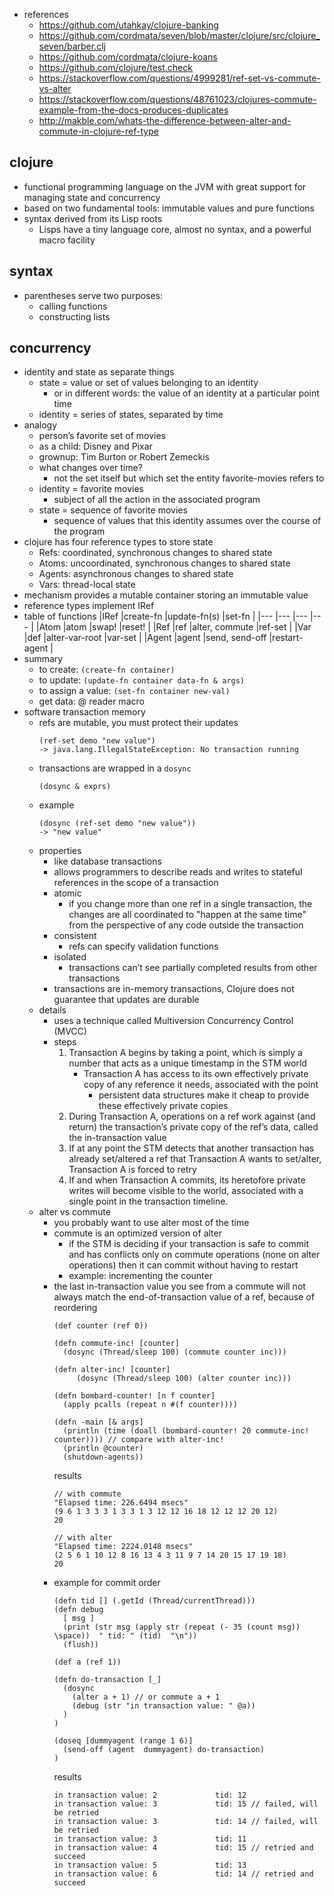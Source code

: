 * references
    * https://github.com/utahkay/clojure-banking
    * https://github.com/cordmata/seven/blob/master/clojure/src/clojure_seven/barber.clj
    * https://github.com/cordmata/clojure-koans
    * https://github.com/clojure/test.check
    * https://stackoverflow.com/questions/4999281/ref-set-vs-commute-vs-alter
    * https://stackoverflow.com/questions/48761023/clojures-commute-example-from-the-docs-produces-duplicates
    * http://makble.com/whats-the-difference-between-alter-and-commute-in-clojure-ref-type

## clojure
* functional programming language on the JVM with great support
  for managing state and concurrency
* based on two fundamental tools: immutable values and pure functions
* syntax derived from its Lisp roots
    * Lisps have a tiny language core, almost no syntax, and a powerful macro facility

## syntax
* parentheses serve two purposes:
    * calling functions
    * constructing lists

## concurrency
* identity and state as separate things
    * state = value or set of values belonging to an identity
        * or in different words: the value of an identity at a particular point time
    * identity = series of states, separated by time
* analogy
    * person’s favorite set of movies
    * as a child: Disney and Pixar
    * grownup: Tim Burton or Robert Zemeckis
    * what changes over time?
        * not the set itself but which set the entity favorite-movies refers to
    * identity = favorite movies
        * subject of all the action in the associated program
    * state = sequence of favorite movies
        * sequence of values that this identity assumes over the course of the program
* clojure has four reference types to store state
    * Refs: coordinated, synchronous changes to shared state
    * Atoms: uncoordinated, synchronous changes to shared state
    * Agents: asynchronous changes to shared state
    * Vars: thread-local state
* mechanism provides a mutable container storing an immutable value
* reference types implement IRef
* table of functions
    |IRef   |create-fn    |update-fn(s)     |set-fn         |
    |---    |---          |---              |---            |
    |Atom   |atom         |swap!            |reset!         |
    |Ref    |ref          |alter, commute   |ref-set        |
    |Var    |def          |alter-var-root   |var-set        |
    |Agent  |agent        |send, send-off   |restart-agent  |
* summary
    * to create: `(create-fn container)`
    * to update: `(update-fn container data-fn & args)`
    * to assign a value: `(set-fn container new-val)`
    * get data: @ reader macro
* software transaction memory
    * refs are mutable, you must protect their updates
        ```
        (ref-set demo "new value")
        -> java.lang.IllegalStateException: No transaction running
        ```
    * transactions are wrapped in a `dosync`
        ```
        (dosync & exprs)
        ```
    * example
        ```
        (dosync (ref-set demo "new value"))
        -> "new value"
        ```
    * properties
        * like database transactions
        * allows programmers to describe reads and writes to stateful references in the scope
          of a transaction
        * atomic
            * if you change more than one ref in a single transaction, the changes are all
              coordinated to "happen at the same time" from the perspective of any code
              outside the transaction
        * consistent
            * refs can specify validation functions
        * isolated
            * transactions can’t see partially completed results from other transactions
        * transactions are in-memory transactions, Clojure does not guarantee that updates are durable
    * details
        * uses a technique called Multiversion Concurrency Control (MVCC)
        * steps
            1. Transaction A begins by taking a point, which is simply a number that acts
               as a unique timestamp in the STM world
                * Transaction A has access to its own
                  effectively private copy of any reference it needs, associated with the point
                    * persistent data structures make it cheap to provide these effectively private copies
            1. During Transaction A, operations on a ref work against (and return) the
               transaction’s private copy of the ref’s data, called the in-transaction value
            1. If at any point the STM detects that another transaction has already
               set/altered a ref that Transaction A wants to set/alter, Transaction A is forced
               to retry
            1. If and when Transaction A commits, its heretofore private writes will become
               visible to the world, associated with a single point in the transaction timeline.
    * alter vs commute
        * you probably want to use alter most of the time
        * commute is an optimized version of alter
            * if the STM is deciding if your transaction is safe to commit and has conflicts only
            on commute operations (none on alter operations) then it can commit without having to
            restart
            * example: incrementing the counter
        * the last in-transaction value you see from a commute will not always match the end-of-transaction
        value of a ref, because of reordering
            ```
            (def counter (ref 0))

            (defn commute-inc! [counter]
              (dosync (Thread/sleep 100) (commute counter inc)))

            (defn alter-inc! [counter]
                 (dosync (Thread/sleep 100) (alter counter inc)))

            (defn bombard-counter! [n f counter]
              (apply pcalls (repeat n #(f counter))))

            (defn -main [& args]
              (println (time (doall (bombard-counter! 20 commute-inc! counter)))) // compare with alter-inc!
              (println @counter)
              (shutdown-agents))
            ```
            results
            ```
            // with commute
            "Elapsed time: 226.6494 msecs"
            (9 6 1 3 3 3 1 3 3 1 3 12 12 16 18 12 12 12 20 12)
            20

            // with alter
            "Elapsed time: 2224.0148 msecs"
            (2 5 6 1 10 12 8 16 13 4 3 11 9 7 14 20 15 17 19 18)
            20
            ```
        * example for commit order
            ```
            (defn tid [] (.getId (Thread/currentThread)))
            (defn debug
              [ msg ]
              (print (str msg (apply str (repeat (- 35 (count msg)) \space))  " tid: " (tid)  "\n"))
              (flush))

            (def a (ref 1))

            (defn do-transaction [_]
              (dosync
                (alter a + 1) // or commute a + 1
                (debug (str "in transaction value: " @a))
              )
            )

            (doseq [dummyagent (range 1 6)]
              (send-off (agent  dummyagent) do-transaction)
            )
            ```
            results
            ```
            in transaction value: 2             tid: 12
            in transaction value: 3             tid: 15 // failed, will be retried
            in transaction value: 3             tid: 14 // failed, will be retried
            in transaction value: 3             tid: 11
            in transaction value: 4             tid: 15 // retried and succeed
            in transaction value: 5             tid: 13
            in transaction value: 6             tid: 14 // retried and succeed
            ```